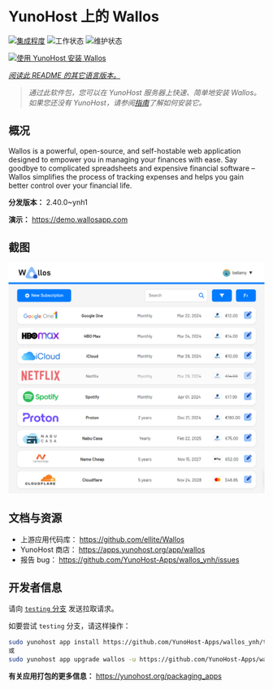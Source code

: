 <!--
注意：此 README 由 <https://github.com/YunoHost/apps/tree/master/tools/readme_generator> 自动生成
请勿手动编辑。
-->

# YunoHost 上的 Wallos

[![集成程度](https://apps.yunohost.org/badge/integration/wallos)](https://ci-apps.yunohost.org/ci/apps/wallos/)
![工作状态](https://apps.yunohost.org/badge/state/wallos)
![维护状态](https://apps.yunohost.org/badge/maintained/wallos)

[![使用 YunoHost 安装 Wallos](https://install-app.yunohost.org/install-with-yunohost.svg)](https://install-app.yunohost.org/?app=wallos)

*[阅读此 README 的其它语言版本。](./ALL_README.md)*

> *通过此软件包，您可以在 YunoHost 服务器上快速、简单地安装 Wallos。*  
> *如果您还没有 YunoHost，请参阅[指南](https://yunohost.org/install)了解如何安装它。*

## 概况

Wallos is a powerful, open-source, and self-hostable web application designed to empower you in managing your finances with ease. Say goodbye to complicated spreadsheets and expensive financial software – Wallos simplifies the process of tracking expenses and helps you gain better control over your financial life.


**分发版本：** 2.40.0~ynh1

**演示：** <https://demo.wallosapp.com>

## 截图

![Wallos 的截图](./doc/screenshots/screenshot.png)

## 文档与资源

- 上游应用代码库： <https://github.com/ellite/Wallos>
- YunoHost 商店： <https://apps.yunohost.org/app/wallos>
- 报告 bug： <https://github.com/YunoHost-Apps/wallos_ynh/issues>

## 开发者信息

请向 [`testing` 分支](https://github.com/YunoHost-Apps/wallos_ynh/tree/testing) 发送拉取请求。

如要尝试 `testing` 分支，请这样操作：

```bash
sudo yunohost app install https://github.com/YunoHost-Apps/wallos_ynh/tree/testing --debug
或
sudo yunohost app upgrade wallos -u https://github.com/YunoHost-Apps/wallos_ynh/tree/testing --debug
```

**有关应用打包的更多信息：** <https://yunohost.org/packaging_apps>
